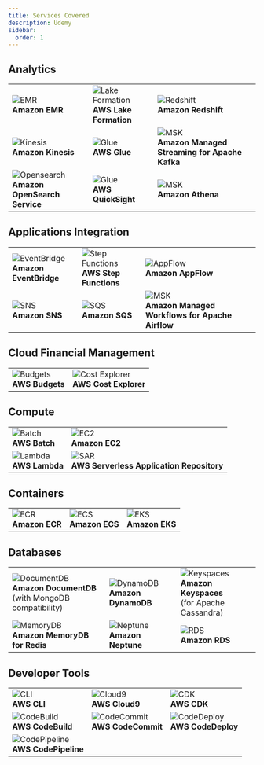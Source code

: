 ```yaml
---
title: Services Covered
description: Udemy
sidebar:
  order: 1
---
```


## Analytics

|                       |                      |                      |
|-----------------------|----------------------|----------------------|
| ![EMR](/img/emr.png) <br> **Amazon EMR** | ![Lake Formation](/img/lake-formation.png) <br> **AWS Lake Formation** | ![Redshift](/img/redshift.png) <br> **Amazon Redshift** |
| ![Kinesis](/img/kinesis.png) <br> **Amazon Kinesis** | ![Glue](/img/lake-formation.png) <br> **AWS Glue** | ![MSK](/img/redshift.png) <br> **Amazon Managed Streaming for Apache Kafka** |
| ![Opensearch](/img/opensearch.png) <br> **Amazon OpenSearch Service** | ![Glue](/img/quicksight.png) <br> **AWS QuickSight** | ![MSK](/img/athena.png) <br> **Amazon Athena** |

## Applications Integration

|                       |                      |      |
|-----------------------|----------------------|------|
| ![EventBridge](/img/eventbridge.png) <br> **Amazon EventBridge** | ![Step Functions](/img/step-functions.png) <br> **AWS Step Functions** | ![AppFlow](/img/appflow.png) <br> **Amazon AppFlow** |
| ![SNS](/img/sns.png) <br> **Amazon SNS** | ![SQS](/img/sqs.png) <br> **Amazon SQS** | ![MSK](/img/redshift.png) <br> **Amazon Managed Workflows for Apache Airflow** |

## Cloud Financial Management

|   |   |
|---|---|
| ![Budgets](/img/budgets.png) <br> **AWS Budgets** | ![Cost Explorer](/img/cost-explorer.png) <br> **AWS Cost Explorer** |

## Compute

|   |   |
|---|---|
| ![Batch](/img/batch.png) <br> **AWS Batch** | ![EC2](/img/ec2.png) <br> **Amazon EC2** |
| ![Lambda](/img/lambda.png) <br> **AWS Lambda** | ![SAR](/img/serverless-repository.png) <br> **AWS Serverless  Application Repository** |

## Containers

|   |   |   |
|---|---|---|
| ![ECR](/img/ecr.png) <br> **Amazon ECR** | ![ECS](/img/ecs.png) <br> **Amazon ECS** | ![EKS](/img/eks.png) <br> **Amazon EKS** |

## Databases

|   |   |   |
|---|---|---|
| ![DocumentDB](/img/documentdb.png) <br> **Amazon DocumentDB** <br> (with MongoDB compatibility) | ![DynamoDB](/img/dynamodb.png) <br> **Amazon DynamoDB** | ![Keyspaces](/img/keyspaces.png) <br> **Amazon Keyspaces** <br> (for Apache Cassandra) |
| ![MemoryDB](/img/memorydb.png) <br> **Amazon MemoryDB for Redis** | ![Neptune](/img/neptune.png) <br> **Amazon Neptune** | ![RDS](/img/rds.png) <br> **Amazon RDS** |

## Developer Tools

|   |   |   |
|---|---|---|
| ![CLI](/img/cli.png) <br> **AWS CLI** | ![Cloud9](/img/cloud9.png) <br> **AWS Cloud9** | ![CDK](/img/cdk.png) <br> **AWS CDK** |
| ![CodeBuild](/img/codebuild.png) <br> **AWS CodeBuild** | ![CodeCommit](/img/code-commit.png) <br> **AWS CodeCommit** | ![CodeDeploy](/img/codedeploy.png) <br> **AWS CodeDeploy** |
| ![CodePipeline](/img/codepipeline.png) <br> **AWS CodePipeline** |